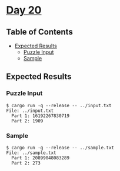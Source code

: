 # [Day 20](https://adventofcode.com/2020/day/20)

## Table of Contents

- [Expected Results](#expected-results)
  - [Puzzle Input](#puzzle-input)
  - [Sample](#sample)

## Expected Results

### Puzzle Input

```console
$ cargo run -q --release -- ../input.txt
File: ../input.txt
  Part 1: 16192267830719
  Part 2: 1909
```

### Sample

```console
$ cargo run -q --release -- ../sample.txt
File: ../sample.txt
  Part 1: 20899048083289
  Part 2: 273
```
